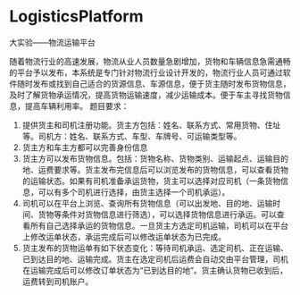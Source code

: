 # LogisticsPlatform
大实验——物流运输平台

随着物流行业的高速发展，物流从业人员数量急剧增加，货物和车辆信息急需通畅的平台予以发布，本系统是专门针对物流行业设计开发的，物流行业人员可通过软件随时发布或找到自己适合的货源信息、车源信息，便于货主随时发布货物信息，及时了解货物承运情况，提高货物运输速度，减少运输成本。便于车主寻找货物信息，提高车辆利用率。
题目要求：
1. 提供货主和司机注册功能。货主方包括：姓名、联系方式、常用货物、住址等。司机方：姓名、联系方式、车型、车牌号、可运输类型等。
2. 货主方和车主方都可以完善身份信息
3. 货主方可以发布货物信息。包括：货物名称、货物类别、运输起点、运输目的地、运费要求等。货主发布完信息后可以浏览发布的货物信息，可以查看货物的运输状态。如果有司机准备承运货物，货主可以选择对应司机（一条货物信息，可以有多个司机进行选择，由货主选择一个司机承运）。
4. 司机可以在平台上浏览、查询所有货物信息（可以出发地、目的地、运输时间、货物等条件对货物信息进行筛选），可以选择货物信息进行承运。可以查看所有自己选择承运的货物信息。一旦货主方选定司机运输，司机可以在平台上修改运单状态，承运完成后可以修改运单状态为已完成。
5. 货主发布的货物运单有如下状态变化：等待司机承运、选定司机、正在运输、已到达目的地、运输完成。货主在选定司机后运费会自动交由平台管理，司机在运输完成后可以修改订单状态为“已到达目的地”。货主确认货物已收到后，运费转到司机账户。
